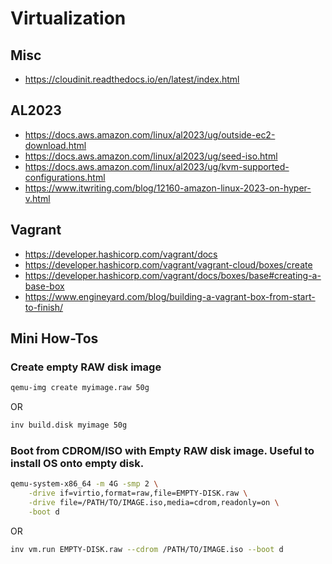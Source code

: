 # Virtualization

## Misc
* https://cloudinit.readthedocs.io/en/latest/index.html

## AL2023
* https://docs.aws.amazon.com/linux/al2023/ug/outside-ec2-download.html
* https://docs.aws.amazon.com/linux/al2023/ug/seed-iso.html
* https://docs.aws.amazon.com/linux/al2023/ug/kvm-supported-configurations.html
* https://www.itwriting.com/blog/12160-amazon-linux-2023-on-hyper-v.html


## Vagrant
* https://developer.hashicorp.com/vagrant/docs
* https://developer.hashicorp.com/vagrant/vagrant-cloud/boxes/create
* https://developer.hashicorp.com/vagrant/docs/boxes/base#creating-a-base-box
* https://www.engineyard.com/blog/building-a-vagrant-box-from-start-to-finish/



## Mini How-Tos

### Create empty RAW disk image

```bash
qemu-img create myimage.raw 50g
```

OR

```bash
inv build.disk myimage 50g
```

### Boot from CDROM/ISO with Empty RAW disk image. Useful to install OS onto empty disk.

```bash
qemu-system-x86_64 -m 4G -smp 2 \
    -drive if=virtio,format=raw,file=EMPTY-DISK.raw \
    -drive file=/PATH/TO/IMAGE.iso,media=cdrom,readonly=on \
    -boot d
```

OR

```bash
inv vm.run EMPTY-DISK.raw --cdrom /PATH/TO/IMAGE.iso --boot d
```
